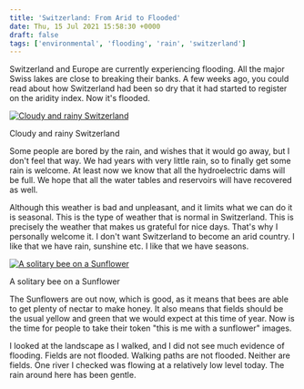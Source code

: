 ```yaml
---
title: 'Switzerland: From Arid to Flooded'
date: Thu, 15 Jul 2021 15:58:30 +0000
draft: false
tags: ['environmental', 'flooding', 'rain', 'switzerland']
---
```


Switzerland and Europe are currently experiencing flooding. All the major Swiss lakes are close to breaking their banks. A few weeks ago, you could read about how Switzerland had been so dry that it had started to register on the aridity index. Now it's flooded.

[![Cloudy and rainy Switzerland](https://www.main-vision.com/richard/blog/wp-content/uploads/2021/07/img_6018-1024x768.jpg)](https://www.main-vision.com/richard/blog/wp-content/uploads/2021/07/img_6018-scaled.jpg)

Cloudy and rainy Switzerland

Some people are bored by the rain, and wishes that it would go away, but I don't feel that way. We had years with very little rain, so to finally get some rain is welcome. At least now we know that all the hydroelectric dams will be full. We hope that all the water tables and reservoirs will have recovered as well.

Although this weather is bad and unpleasant, and it limits what we can do it is seasonal. This is the type of weather that is normal in Switzerland. This is precisely the weather that makes us grateful for nice days. That's why I personally welcome it. I don't want Switzerland to become an arid country. I like that we have rain, sunshine etc. I like that we have seasons.

[![A solitary bee on a Sunflower](https://www.main-vision.com/richard/blog/wp-content/uploads/2021/07/img_6022-768x1024.jpg)](https://www.main-vision.com/richard/blog/wp-content/uploads/2021/07/img_6022-scaled.jpg)

A solitary bee on a Sunflower

The Sunflowers are out now, which is good, as it means that bees are able to get plenty of nectar to make honey. It also means that fields should be the usual yellow and green that we would expect at this time of year. Now is the time for people to take their token "this is me with a sunflower" images.

I looked at the landscape as I walked, and I did not see much evidence of flooding. Fields are not flooded. Walking paths are not flooded. Neither are fields. One river I checked was flowing at a relatively low level today. The rain around here has been gentle.